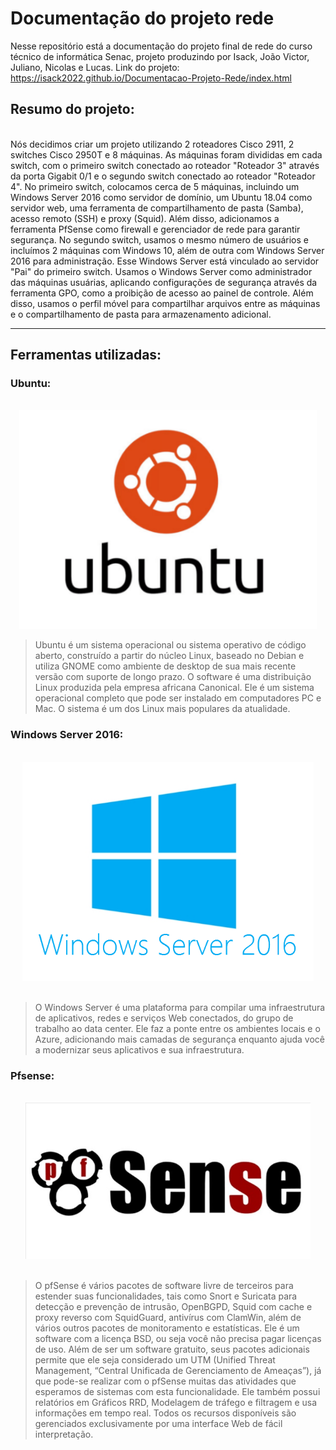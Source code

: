 # Documentação do projeto rede 
Nesse repositório está a documentação do projeto final de rede do curso técnico de informática Senac, projeto produzindo por Isack, João Victor, Juliano, Nicolas e Lucas.
Link do projeto: https://isack2022.github.io/Documentacao-Projeto-Rede/index.html

## Resumo do projeto:
<br>
 Nós decidimos criar um projeto utilizando 2 roteadores Cisco 2911, 2 switches Cisco 2950T e 8 máquinas. As máquinas foram divididas em cada switch, com o primeiro switch conectado ao roteador "Roteador 3" através da porta Gigabit 0/1 e o segundo switch conectado ao roteador "Roteador 4". No primeiro switch, colocamos cerca de 5 máquinas, incluindo um Windows Server 2016 como servidor de domínio, um Ubuntu 18.04 como servidor web, uma ferramenta de compartilhamento de pasta (Samba), acesso remoto (SSH) e proxy (Squid). Além disso, adicionamos a ferramenta PfSense como firewall e gerenciador de rede para garantir segurança. No segundo switch, usamos o mesmo número de usuários e incluímos 2 máquinas com Windows 10, além de outra com Windows Server 2016 para administração. Esse Windows Server está vinculado ao servidor "Pai" do primeiro switch. Usamos o Windows Server como administrador das máquinas usuárias, aplicando configurações de segurança através da ferramenta GPO, como a proibição de acesso ao painel de controle. Além disso, usamos o perfil móvel para compartilhar arquivos entre as máquinas e o compartilhamento de pasta para armazenamento adicional.

---
## Ferramentas utilizadas:
### Ubuntu:
<br>
<div align="center">
    <img  height="350em"  text-align="center" src="image/ubuntu/ubuntu.png">
</div>

>Ubuntu é um sistema operacional ou sistema operativo de código aberto, construído a partir do núcleo Linux, baseado no Debian e utiliza GNOME como ambiente de desktop de sua mais recente versão com suporte de longo prazo. O software é uma distribuição Linux produzida pela empresa africana Canonical. Ele é um sistema operacional completo que pode ser instalado em computadores PC e Mac. O sistema é um dos Linux mais populares da atualidade.

### Windows Server 2016:
<br>

<div align="center">
    <img  height="350em" src="image/win_server2016/server2016_logo.png">
</div>

<br>

>O Windows Server é uma plataforma para compilar uma infraestrutura de aplicativos, redes e serviços Web conectados, do grupo de trabalho ao data center. Ele faz a ponte entre os ambientes locais e o Azure, adicionando mais camadas de segurança enquanto ajuda você a modernizar seus aplicativos e sua infraestrutura.

### Pfsense:
<br>

<div align="center"> 
    <img  height="250em" src="image/pfsense/pfSense_Logo.png">
</div>

<br>

>O pfSense é vários pacotes de software livre de terceiros para estender suas funcionalidades, tais como Snort e Suricata para detecção e prevenção de intrusão, OpenBGPD, Squid com cache e proxy reverso com SquidGuard, antivírus com ClamWin, além de vários outros pacotes de monitoramento e estatísticas. Ele é um software com a licença BSD, ou seja você não precisa pagar licenças de uso. Além de ser um software gratuito, seus pacotes adicionais permite que ele seja considerado um UTM (Unified Threat Management, “Central Unificada de Gerenciamento de Ameaças”), já que pode-se realizar com o pfSense muitas das atividades que esperamos de sistemas com esta funcionalidade. Ele também possui relatórios em Gráficos RRD, Modelagem de tráfego e filtragem e usa informações em tempo real. Todos os recursos disponíveis são gerenciados exclusivamente por uma interface Web de fácil interpretação. 

